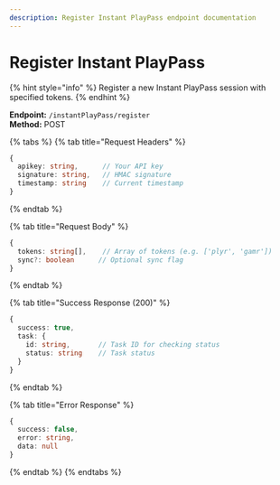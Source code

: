 ```yaml
---
description: Register Instant PlayPass endpoint documentation
---
```


# Register Instant PlayPass

{% hint style="info" %} Register a new Instant PlayPass session with specified tokens. {% endhint %}

**Endpoint:** `/instantPlayPass/register`  
**Method:** POST

{% tabs %} {% tab title="Request Headers" %}

```typescript
{
  apikey: string,      // Your API key
  signature: string,   // HMAC signature
  timestamp: string    // Current timestamp
}
```

{% endtab %}

{% tab title="Request Body" %}

```typescript
{
  tokens: string[],    // Array of tokens (e.g. ['plyr', 'gamr'])
  sync?: boolean      // Optional sync flag
}
```

{% endtab %}

{% tab title="Success Response (200)" %}

```typescript
{
  success: true,
  task: {
    id: string,       // Task ID for checking status
    status: string    // Task status
  }
}
```

{% endtab %}

{% tab title="Error Response" %}

```typescript
{
  success: false,
  error: string,
  data: null
}
```

{% endtab %} {% endtabs %}

